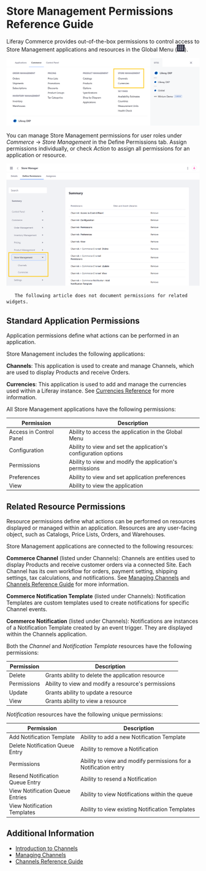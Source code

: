 # Store Management Permissions Reference Guide

Liferay Commerce provides out-of-the-box permissions to control access to Store Management applications and resources in the Global Menu (![Global Menu](../../images/icon-applications-menu.png)).

![Control access to Store Management applications and resources.](./store-management-permissions-reference-guide/images/01.png)

You can manage Store Management permissions for user roles under *Commerce* &rarr; *Store Management* in the Define Permissions tab.  Assign permissions individually, or check *Action* to assign all permissions for an application or resource.

![Manage Store Management permissions for user roles in the Define Permissions tab.](./store-management-permissions-reference-guide/images/02.png)

```note::
   The following article does not document permissions for related widgets.
```

## Standard Application Permissions

Application permissions define what actions can be performed in an application.

Store Management includes the following applications:

**Channels**: This application is used to create and manage Channels, which are used to display Products and receive Orders.

**Currencies**: This application is used to add and manage the currencies used within a Liferay instance. See [Currencies Reference](../../store-administration/currencies/currencies-reference.md) for more information.

All Store Management applications have the following permissions:

| Permission | Description |
| --- | --- |
| Access in Control Panel | Ability to access the application in the Global Menu |
| Configuration | Ability to view and set the application's configuration options |
| Permissions | Ability to view and modify the application's permissions |
| Preferences | Ability to view and set application preferences |
| View | Ability to view the application |

## Related Resource Permissions

Resource permissions define what actions can be performed on resources displayed or managed within an application. Resources are any user-facing object, such as Catalogs, Price Lists, Orders, and Warehouses.

Store Management applications are connected to the following resources:

**Commerce Channel** (listed under Channels): Channels are entities <!--w/c--> used to display Products and receive customer orders via a connected Site. Each Channel has its own workflow for orders, payment setting, shipping settings, tax calculations, and notifications. See [Managing Channels](../../starting-a-store/channels/managing-channels.md) and [Channels Reference Guide](../../starting-a-store/channels/channels-reference-guide.md) for more information.

**Commerce Notification Template** (listed under Channels): Notification Templates are custom templates used to create notifications for specific Channel events.

**Commerce Notification** (listed under Channels): Notifications are instances of a Notification Template created by an event trigger. They are displayed within the Channels application.

Both the *Channel* and *Notification Template* resources have the following permissions:

| Permission | Description |
|---|---|
| Delete | Grants ability to delete the application resource |
| Permissions | Ability to view and modify a resource's permissions  |
| Update | Grants ability to update a resource |
| View | Grants ability to view a resource |

*Notification* resources have the following unique permissions:

| Permission | Description |
|---|---|
| Add Notification Template | Ability to add a new Notification Template |
| Delete Notification Queue Entry | Ability to remove a Notification |
| Permissions | Ability to view and modify permissions for a Notification entry |
| Resend Notification Queue Entry | Ability to resend a Notification |
| View Notification Queue Entries | Ability to view Notifications within the queue |
| View Notification Templates | Ability to view existing Notification Templates |

## Additional Information

* [Introduction to Channels](../../starting-a-store/channels/introduction-to-channels.md)
* [Managing Channels](../../starting-a-store/channels/managing-channels.md)
* [Channels Reference Guide](../../starting-a-store/channels/channels-reference-guide.md)
